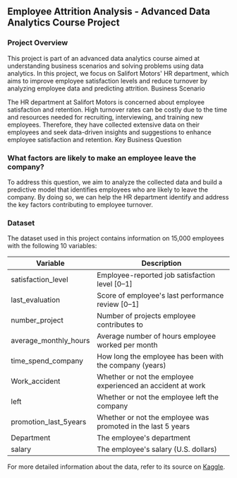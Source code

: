 ## Employee Attrition Analysis - Advanced Data Analytics Course Project

### Project Overview

This project is part of an advanced data analytics course aimed at understanding business scenarios and solving problems using data analytics. In this project, we focus on Salifort Motors' HR department, which aims to improve employee satisfaction levels and reduce turnover by analyzing employee data and predicting attrition.
Business Scenario

The HR department at Salifort Motors is concerned about employee satisfaction and retention. High turnover rates can be costly due to the time and resources needed for recruiting, interviewing, and training new employees. Therefore, they have collected extensive data on their employees and seek data-driven insights and suggestions to enhance employee satisfaction and retention.
Key Business Question

### What factors are likely to make an employee leave the company?

To address this question, we aim to analyze the collected data and build a predictive model that identifies employees who are likely to leave the company. By doing so, we can help the HR department identify and address the key factors contributing to employee turnover.

### Dataset

The dataset used in this project contains information on 15,000 employees with the following 10 variables:

| Variable                | Description                                                 |
|-------------------------|-------------------------------------------------------------|
| satisfaction_level      | Employee-reported job satisfaction level [0–1]              |
| last_evaluation         | Score of employee's last performance review [0–1]           |
| number_project          | Number of projects employee contributes to                  |
| average_monthly_hours   | Average number of hours employee worked per month           |
| time_spend_company      | How long the employee has been with the company (years)     |
| Work_accident           | Whether or not the employee experienced an accident at work |
| left                    | Whether or not the employee left the company                |
| promotion_last_5years   | Whether or not the employee was promoted in the last 5 years|
| Department              | The employee's department                                   |
| salary                  | The employee's salary (U.S. dollars)                        |

For more detailed information about the data, refer to its source on [Kaggle](https://www.kaggle.com/datasets/mfaisalqureshi/hr-analytics-and-job-prediction?select=HR_comma_sep.csv).

